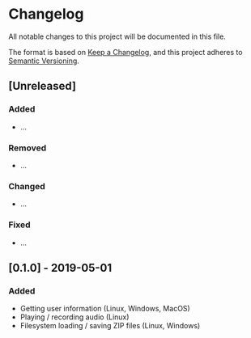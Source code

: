 # Changelog
All notable changes to this project will be documented in this file.

The format is based on [Keep a Changelog](https://keepachangelog.com/en/1.0.0/),
and this project adheres to [Semantic Versioning](https://semver.org/spec/v2.0.0.html).

## [Unreleased]
### Added
- ...

### Removed
- ...

### Changed
- ...

### Fixed
- ...

## [0.1.0] - 2019-05-01
### Added
- Getting user information (Linux, Windows, MacOS)
- Playing / recording audio (Linux)
- Filesystem loading / saving ZIP files (Linux, Windows)
